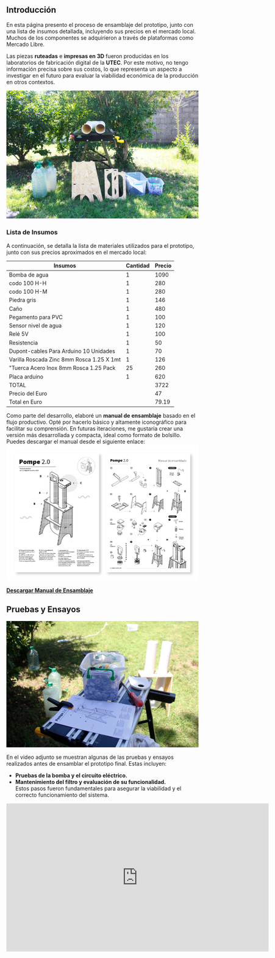 
## Introducción

En esta página presento el proceso de ensamblaje del prototipo, junto con una lista de insumos detallada, incluyendo sus precios en el mercado local. Muchos de los componentes se adquirieron a través de plataformas como Mercado Libre.

Las piezas **ruteadas** e **impresas en 3D** fueron producidas en los laboratorios de fabricación digital de la **UTEC**. Por este motivo, no tengo información precisa sobre sus costos, lo que representa un aspecto a investigar en el futuro para evaluar la viabilidad económica de la producción en otros contextos.

![Insumos](../images/PI_IMG/Ensamblaje/insumos_.png)

### Lista de Insumos 
A continuación, se detalla la lista de materiales utilizados para el prototipo, junto con sus precios aproximados en el mercado local:

<table>
        <thead>
            <tr>
                <th>Insumos</th>
                <th>Cantidad</th>
                <th>Precio</th>
            </tr>
        </thead>
        <tbody>
            <tr>
                <td>Bomba de agua</td>
                <td>1</td>
                <td>1090</td>
            </tr>
            <tr>
                <td>codo 100 H-H</td>
                <td>1</td>
                <td>280</td>
            </tr>
            <tr>
                <td>codo 100 H-M</td>
                <td>1</td>
                <td>280</td>
            </tr>
            <tr>
                <td>Piedra gris</td>
                <td>1</td>
                <td>146</td>
            </tr>
            <tr>
                <td>Caño</td>
                <td>1</td>
                <td>480</td>
            </tr>
            <tr>
                <td>Pegamento para PVC</td>
                <td>1</td>
                <td>100</td>
            </tr>
            <tr>
                <td>Sensor nivel de agua</td>
                <td>1</td>
                <td>120</td>
            </tr>
            <tr>
                <td>Relé 5V</td>
                <td>1</td>
                <td>100</td>
            </tr>
            <tr>
                <td>Resistencia</td>
                <td>1</td>
                <td>50</td>
            </tr>
            <tr>
                <td>Dupont-cables Para Arduino 10 Unidades</td>
                <td>1</td>
                <td>70</td>
            </tr>
             <tr>
                <td>Varilla Roscada Zinc 8mm Rosca 1.25 X 1mt</td>
                <td>1</td>
                <td>126</td>
            </tr>
             <tr>
                <td>"Tuerca Acero Inox 8mm Rosca 1.25 Pack </td>
                <td>25</td>
                <td>260</td>
            </tr>
            <tr>
                <td>Placa arduino</td>
                <td>1</td>
                <td>620</td>
            </tr>
            <tr class="total">
                <td>TOTAL</td>
                <td></td>
                <td>3722</td>
            </tr>
            <tr class="total">
                <td>Precio del Euro</td>
                <td></td>
                <td>47</td>
            </tr>
            <tr class="total">
                <td>Total en Euro</td>
                <td></td>
                <td>79.19</td>
            </tr>
        </tbody>
</table>


Como parte del desarrollo, elaboré un **manual de ensamblaje** basado en el flujo productivo. Opté por hacerlo básico y altamente iconográfico para facilitar su comprensión. En futuras iteraciones, me gustaría crear una versión más desarrollada y compacta, ideal como formato de bolsillo. Puedes descargar el manual desde el siguiente enlace:  
![Manual de Ensamblaje](../images/PI_IMG/Ensamblaje/flujo_productivo.png)

[**Descargar Manual de Ensamblaje**](<../Descargas/PROYECTO FINAL/FLUJO_PRODUCTIVO_POMPE.pdf>)


## Pruebas y Ensayos
![Prototipo](../images/PI_IMG/Ensamblaje/proceso.png)

En el video adjunto se muestran algunas de las pruebas y ensayos realizados antes de ensamblar el prototipo final. Estas incluyen:  
- **Pruebas de la bomba y el circuito eléctrico.**  
- **Mantenimiento del filtro y evaluación de su funcionalidad.**  
Estos pasos fueron fundamentales para asegurar la viabilidad y el correcto funcionamiento del sistema.


<iframe width="688" height="388"
src="https://www.youtube.com/embed/yK3vQS_ltQw?si=NwHAIi9ug4bTfs48" title="YouTube video player" frameborder="0" allow="accelerometer; autoplay; clipboard-write; encrypted-media; gyroscope; picture-in-picture; web-share" referrerpolicy="strict-origin-when-cross-origin" allowfullscreen></iframe>






